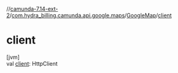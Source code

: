 //[camunda-7.14-ext-2](../../../index.md)/[com.hydra_billing.camunda.api.google.maps](../index.md)/[GoogleMap](index.md)/[client](client.md)

# client

[jvm]\
val [client](client.md): HttpClient
